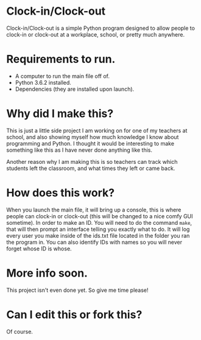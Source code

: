 # Clock-in/Clock-out
Clock-in/Clock-out is a simple Python program designed to allow people to clock-in or clock-out at a workplace, school, or pretty much anywhere.

# Requirements to run.
- A computer to run the main file off of.
- Python 3.6.2 installed.
- Dependencies (they are installed upon launch).

# Why did I make this?
This is just a little side project I am working on for one of my teachers at school, and also showing myself how much knowledge I know about programming and Python. I thought it would be interesting to make something like this as I have never done anything like this.

Another reason why I am making this is so teachers can track which students left the classroom, and what times they left or came back.

# How does this work?
When you launch the main file, it will bring up a console, this is where people can clock-in or clock-out (this will be changed to a nice comfy GUI sometime). In order to make an ID. You will need to do the command `make`, that will then prompt an interface telling you exactly what to do. It will log every user you make inside of the ids.txt file located in the folder you ran the program in. You can also identify IDs with names so you will never forget whose ID is whose.

# More info soon.
This project isn't even done yet. So give me time please!

# Can I edit this or fork this?
Of course.
